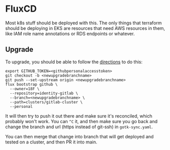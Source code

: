 # FluxCD

Most k8s stuff should be deployed with this.  The only things that
terraform should be deploying in EKS are resources that need AWS
resources in them, like IAM role name annotations or RDS endpoints
or whatever.

## Upgrade

To upgrade, you should be able to follow the
[directions](https://fluxcd.io/docs/guides/installation/#bootstrap-upgrade)
to do this:
```
export GITHUB_TOKEN=<githubpersonalaccesstoken>
git checkout -b <newupgradebranchname>
git push --set-upstream origin <newupgradebranchname>
flux bootstrap github \
  --owner=18F \
  --repository=identity-gitlab \
  --branch=<newupgradebranchname> \
  --path=clusters/gitlab-cluster \
  --personal
```

It will then try to push it out there and make sure it's reconciled, which
probably won't work.  You can `^C` it, and then make sure you go back and change
the branch and url (https instead of git-ssh) in `gotk-sync.yaml`.

You can then merge that change into branch that will get deployed and tested
on a cluster, and then PR it into main.
